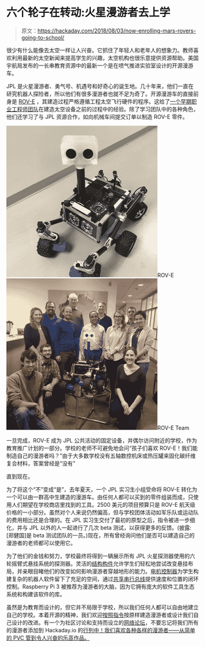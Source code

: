 # 六个轮子在转动:火星漫游者去上学

> 原文：<https://hackaday.com/2018/08/03/now-enrolling-mars-rovers-going-to-school/>

很少有什么能像去太空一样让人兴奋。它抓住了年轻人和老年人的想象力。教师喜欢利用最新的太空新闻来提高学生的兴趣，太空机构也很乐意提供资源帮助。美国宇航局发布的一长串教育资源中的最新一个是在喷气推进实验室设计的开源漫游车。

JPL 是火星漫游者、勇气号、机遇号和好奇心的诞生地。几十年来，他们一直在研究机器人探险者，所以他们有很多漫游者也就不足为奇了。开源漫游车的直接前身是 [ROV-E](https://mars.nasa.gov/resources/8076/the-rov-e-rover/) ，其建造过程严格遵循工程太空飞行硬件的程序。这给了[一个早期职业工程师团队](https://mars.nasa.gov/resources/8053/the-engineers-and-mentors-who-built-rov-e/)在建造太空设备之前的过程中的经验。除了学习团队中的各种角色，他们还学习了与 JPL 资源合作，如向机械车间提交订单以制造 ROV-E 零件。

  ![ROV-E](img/2c2ecb03728b253b6fadee839b10613e.png "ROV-E 600x600")ROV-E  ![ROV-E Team](img/7668c82fd0b9a3db8f679fee09815c47.png "ROV-E Team 600x600")ROV-E Team

一旦完成，ROV-E 成为 JPL 公共活动的固定设备，并偶尔访问附近的学校，作为教育推广计划的一部分。学校的老师不可避免地会问“孩子们喜欢 ROV-E！我们能制造自己的漫游者吗？”由于大多数学校没有五轴数控机床或热压罐来固化碳纤维复合材料，答案曾经是“没有”

直到现在。

为了将这个“不”变成“是”，去年夏天，一个 JPL 实习生小组受命将 ROV-E 转化为一个可以由一群高中生建造的漫游车。由任何人都可以买到的零件组装而成，只使用人们期望在学校商店里找到的工具。2500 美元的项目预算只是 ROV-E 航天级价格的一小部分。虽然对个人来说仍然偏高，但与学校团体活动如军乐队或运动队的费用相比还是合理的。在 JPL 实习生交付了最初的原型之后，指令被进一步细化，并与 JPL 以外的人一起进行了几次 beta 测试，以获得更多的反馈。(披露:[郑健国]是 beta 测试团队的一员。)现在，所有曾经询问他们是否可以建造自己的漫游者的老师都可以使用它。

为了他们的金钱和努力，学校最终将得到一辆展示所有 JPL 火星探测器使用的六轮摇臂式悬挂系统的探测器。灵活的[结构构件](https://www.servocity.com/actobotics)允许学生们轻松地尝试改变悬挂布局，并亲眼目睹他们的改变如何影响漫游者穿越地形的能力。[电机控制器](http://www.basicmicro.com/Roboclaw-2x7A-Motor-Controller_p_13.html)为学生构建复杂的机器人软件留下了充足的空间，通过[共享串行总线](https://hackaday.com/2018/07/05/wrangling-rc-servos-becoming-a-hassle-try-serial-bus-servos/)提供速度和位置的闭环控制。Raspberry Pi 3 被推荐为漫游者的大脑，因为它拥有庞大的软件工具生态系统和构建该软件的库。

虽然是为教育而设计的，但它并不局限于学校，所以我们任何人都可以自由地建立自己的学校。本着开源的精神，我们欢迎[按照指令](https://github.com/nasa-jpl/open-source-rover)按原样建造漫游者或设计我们自己设计的改进。有一个为社区讨论和支持而设立的[网络论坛](http://s15.zetaboards.com/JPL_OpenSource_Rover)，不要忘记将我们所有的漫游者添加到 Hackaday.io 的[行列中！我们喜欢各种各样的漫游者——从简单的 PVC 管到令人兴奋的乐高作品。](https://hackaday.io/projects?tag=rover&sort=date)